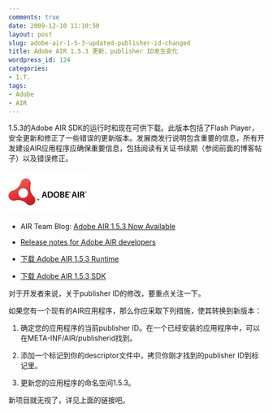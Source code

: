 ```yaml
---
comments: true
date: 2009-12-10 11:10:50
layout: post
slug: adobe-air-1-5-3-updated-publisher-id-changed
title: Adobe AIR 1.5.3 更新，publisher ID发生变化
wordpress_id: 124
categories:
- I.T.
tags:
- Adobe
- AIR
---
```


1.5.3的Adobe AIR SDK的运行时和现在可供下载。此版本包括了Flash Player，安全更新和修正了一些错误的更新版本。发展商发行说明包含重要的信息，所有开发建设AIR应用程序应确保重要信息，包括阅读有关证书续期（参阅前面的博客帖子）以及错误修正。




![](/images/uploads/zb/sidebar-logo2.gif)






  * AIR Team Blog: [Adobe AIR 1.5.3 Now Available](http://blogs.adobe.com/air/2009/12/adobe_air_153_now_available.html)


  * [Release notes for Adobe AIR developers](http://www.adobe.com/support/documentation/en/air/1_5_3/releasenotes_developers.html)


  * [下载 Adobe AIR 1.5.3 Runtime](http://get.adobe.com/air/)


  * [下载 Adobe AIR 1.5.3 SDK](http://www.adobe.com/products/air/tools/sdk/)




对于开发者来说，关于publisher ID的修改，要重点关注一下。




如果您有一个现有的AIR应用程序，那么你应采取下列措施，使其转换到新版本：






  1. 确定您的应用程序的当前publisher ID。在一个已经安装的应用程序中，可以在META-INF/AIR/publisherid找到。


  2. 添加一个<publisherID></publisherID>标记到你的descriptor文件中，拷贝你刚才找到的publisher ID到标记里。


  3. 更新您的应用程序的命名空间1.5.3。




新项目就无视了，详见上面的链接吧。
